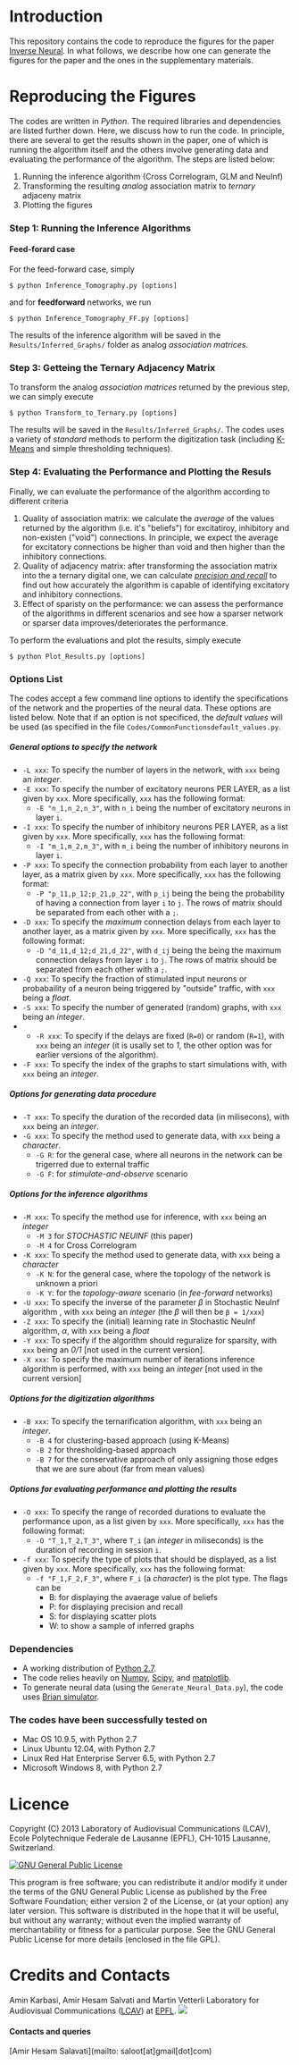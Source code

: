 Introduction
===================
This repository contains the code to reproduce the figures for the paper [Inverse Neural](http://rr.epfl.ch/paper/KSV2015). In what follows, we describe how one can generate the figures for the paper and the ones in the supplementary materials.

Reproducing the Figures
===================
The codes are written in *Python*. The required libraries and dependencies are listed further down. Here, we discuss how to run the code. In principle, there are several to get the results shown in the paper, one of which is running the algorithm itself and the others involve generating data and evaluating the performance of the algorithm. The steps are listed below:

1. Running the inference algorithm (Cross Correlogram, GLM and NeuInf)
2. Transforming the resulting *analog* association matrix to *ternary* adjaceny matrix
3. Plotting the figures


### Step 1: Running the Inference Algorithms
#### Feed-forard case
For the feed-forward case, simply 

    $ python Inference_Tomography.py [options] 
    
and for **feedforward** networks, we run

    $ python Inference_Tomography_FF.py [options] 

The results of the inference algorithm will be saved in the `Results/Inferred_Graphs/` folder as analog *association matrices*.

### Step 3: Getteing the Ternary Adjacency Matrix
To transform the analog *association matrices* returned by the previous step, we can simply execute
    
    $ python Transform_to_Ternary.py [options] 

The results will be saved in the `Results/Inferred_Graphs/`. The codes uses a variety of *standard* methods to perform the digitization task (including [K-Means](https://en.wikipedia.org/wiki/K-means_clustering) and simple thresholding techniques).

### Step 4: Evaluating the Performance and Plotting the Resuls
Finally, we can evaluate the performance of the algorithm according to different criteria
1. Quality of association matrix: we calculate the *average* of the values returned by the algorithm (i.e. it's "beliefs") for excitatiroy, inhibitory and non-existen ("void") connections. In principle, we expect the average for excitatory connections be higher than void and then higher than the inhibitory connections.
2. Quality of adjacency matrix: after transforming the association matrix into the a ternary digital one, we can calculate *[precision and recall](https://en.wikipedia.org/wiki/Precision_and_recall)* to find out how accurately the algorithm is capable of identifying excitatory and inhibitory connections.
3. Effect of sparisty on the performance: we can assess the performance of the algorithms in different scenarios and see how a sparser network or sparser data improves/deteriorates the performance.

To perform the evaluations and plot the results, simply execute

    $ python Plot_Results.py [options] 

### Options List
The codes accept a few command line options to identify the specifications of the network and the properties of the neural data. These options are listed below. Note that if an option is not specificed, the *default values* will be used (as specified in the file `Codes/CommonFunctionsdefault_values.py`.

##### General options to specify the network
* `-L xxx`: To specify the number of layers in the network, with `xxx` being an *integer*.
* `-E xxx`: To specify the number of excitatory neurons PER LAYER, as a list given by `xxx`. More specifically, `xxx` has the following format:
  * `-E "n_1,n_2,n_3"`, with `n_i` being the number of excitatory neurons in layer `i`.
* `-I xxx`: To specify the number of inhibitory neurons PER LAYER, as a list given by `xxx`. More specifically, `xxx` has the following format:
  * `-I "m_1,m_2,m_3"`, with `m_i` being the number of inhibitory neurons in layer `i`.
* `-P xxx`: To specify the connection probability from each layer to another layer, as a matrix given by `xxx`. More specifically, `xxx` has the following format:
  * `-P "p_11,p_12;p_21,p_22"`, with `p_ij` being the being the probability of having a connection from layer `i` to `j`. The rows of matrix should be separated from each other with a `;`.
* `-D xxx`: To specify the *maximum* connection delays from each layer to another layer, as a matrix given by `xxx`. More specifically, `xxx` has the following format:
  * `-D "d_11,d_12;d_21,d_22"`, with `d_ij` being the being the maximum connection delays from layer `i` to `j`. The rows of matrix should be separated from each other with a `;`.
* `-Q xxx`: To specify the fraction of stimulated input neurons or probabaility of a neuron being triggered by "outside" traffic, with `xxx` being a *float*.
* `-S xxx`: To specify the number of generated (random) graphs, with `xxx` being an *integer*.
* * `-R xxx`: To specify if the delays are fixed (`R=0`) or random (`R=1`), with `xxx` being an *integer* (it is usally set to *1*, the other option was for earlier versions of the algorithm).
* `-F xxx`: To specify the index of the graphs to start simulations with, with `xxx` being an *integer*.


##### Options for generating data procedure
* `-T xxx`: To specify the duration of the recorded data (in milisecons), with `xxx` being an *integer*.
* `-G xxx`: To specify the method used to generate data, with `xxx` being a *character*.
  * `-G R`: for the general case, where all neurons in the network can be trigerred due to external traffic  
  * `-G F`: for *stimulate-and-observe* scenario
  
##### Options for the inference algorithms
* `-M xxx`: To specify the method use for inference, with `xxx` being an *integer*
  * `-M 3` for *STOCHASTIC NEUINF* (this paper)
  * `-M 4` for Cross Correlogram
* `-K xxx`: To specify the method used to generate data, with `xxx` being a *character*
  * `-K N`: for the general case, where the topology of the network is unknown a priori
  * `-K Y`: for the *topology-aware* scenario (in *fee-forward* networks)
* `-U xxx`: To specify the inverse of the parameter *β* in Stochastic NeuInf algorithm , with `xxx` being an *integer* (the *β* will then be `β = 1/xxx`)
* `-Z xxx`: To specify the (initial) learning rate in Stochastic NeuInf algorithm, *α*, with `xxx` being a *float* 
* `-Y xxx`: To specify if the algorithm should reguralize for sparsity, with `xxx` being an *0/1* [not used in the current version].
* `-X xxx`: To specify the maximum number of iterations inference algorithm is performed, with `xxx` being an *integer* [not used in the current version]

 
##### Options for the digitization algorithms
* `-B xxx`: To specify the ternarification algorithm, with `xxx` being an *integer*.
  * `-B 4` for clustering-based approach (using K-Means)
  * `-B 2` for thresholding-based approach
  * `-B 7` for the conservative approach of only assigning those edges that we are sure about (far from mean values)

##### Options for evaluating performance and plotting the results
* `-O xxx`: To specify the range of recorded durations to evaluate the performance upon, as a list given by `xxx`. More specifically, `xxx` has the following format:
  * `-O "T_1,T_2,T_3"`, where `T_i` (an *integer* in miliseconds) is the duration of recording in session `i`.
* `-f xxx`: To specify the type of plots that should be displayed, as a list given by `xxx`. More specifically, `xxx` has the following format:
  * `-f "F_1,F_2,F_3"`, where `F_i` (a *character*) is the plot type. The flags can be
    * B: for displaying the avaerage value of beliefs
    * P: for displaying precision and recall
    * S: for displaying scatter plots
    * W: to show a sample of inferred graphs
  

### Dependencies
* A working distribution of [Python 2.7](https://www.python.org/downloads/).
* The code relies heavily on [Numpy](http://www.numpy.org/),
  [Scipy](http://www.scipy.org/), and [matplotlib](http://matplotlib.org).
* To generate neural data (using the `Generate_Neural_Data.py`), the code uses [Brian simulator](http://briansimulator.org/).


### The codes have been successfully tested on
* Mac OS 10.9.5, with Python 2.7
* Linux Ubuntu 12.04, with Python 2.7
* Linux Red Hat Enterprise Server 6.5, with Python 2.7
* Microsoft Windows 8, with Python 2.7

Licence
===================
Copyright (C) 2013 Laboratory of Audiovisual Communications (LCAV),
Ecole Polytechnique Federale de Lausanne (EPFL),
CH-1015 Lausanne, Switzerland.

<a rel="license" href="https://en.wikipedia.org/wiki/GNU_General_Public_License"><img alt="GNU General Public License" style="border-width:0" src="http://rr.epfl.ch/img/GNU.png" /></a><br />

This program is free software; you can redistribute it and/or modify it under the terms of the GNU General Public License as published by the Free Software Foundation; either version 2 of the License, or (at your option) any later version. This software is distributed in the hope that it will be useful, but without any warranty; without even the implied warranty of merchantability or fitness for a particular purpose. See the GNU General Public License for more details (enclosed in the file GPL).


Credits and Contacts
===================
Amin Karbasi, Amir Hesam Salvati and Martin Vetterli
Laboratory for Audiovisual Communications ([LCAV](http://lcav.epfl.ch)) at 
[EPFL](http://www.epfl.ch).
<img src="http://lcav.epfl.ch/files/content/sites/lcav/files/images/Home/LCAV_anim_200.gif">

#### Contacts and queries
[Amir Hesam Salavati](mailto: saloot[at]gmail[dot]com) <br>







